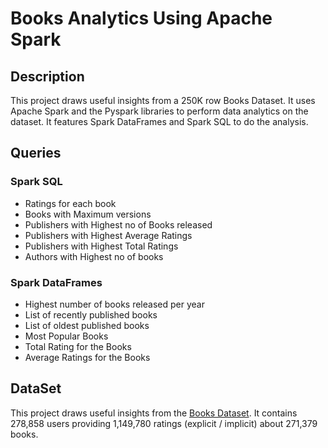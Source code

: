 # Books Analytics Using Apache Spark

## Description

This project draws useful insights from a 250K row Books Dataset. It uses Apache Spark and the Pyspark libraries to perform data analytics on the dataset. It features 
Spark DataFrames and Spark SQL to do the analysis.

## Queries

### Spark SQL
* Ratings for each book
* Books with Maximum versions
* Publishers with Highest no of Books released
* Publishers with Highest Average Ratings
* Publishers with Highest Total Ratings
* Authors with Highest no of books

### Spark DataFrames
* Highest number of books released per year 
* List of recently published books
* List of oldest published books
* Most Popular Books
* Total Rating for the Books
* Average Ratings for the Books
		  
## DataSet

This project draws useful insights from the [Books Dataset](https://grouplens.org/datasets/book-crossing/ "Book Crossing"). It contains 278,858 users 
providing 1,149,780 ratings (explicit / implicit) about 271,379 books. 
